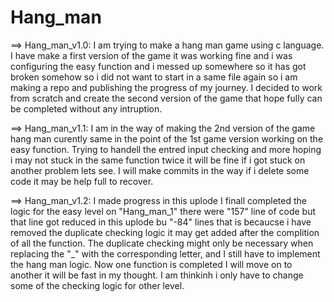 # Hang_man

==> Hang_man_v1.0:
              I am trying to make a hang man game using c language. I have make a first version of the game it was working fine and i was configuring the easy function and i messed up somewhere so it has got broken somehow so i did not want  to  start in a  same file again so i am making a repo and publishing the progress of my journey. I decided to work from scratch and create the second version of the game that hope fully can be completed without any intruption.
              
==> Hang_man_v1.1:
              I am in the way of making the 2nd version of the game hang man curently same in the point of the 1st game version working on the easy function. Trying to handell the entred input checking and more hoping i may not stuck in the same function twice it will be fine if i got stuck on another problem lets see. I will make commits in the way if i delete some code it may be help full to recover.

==> Hang_man_v1.2:
                 I made progress in this uplode I finall completed the logic for the easy level on "Hang_man_1" there were "157" line of code but that line got reduced in this uplode bu "-84" lines that is becaucse i have removed the duplicate checking logic it may get added after the complition of all the function. The duplicate checking might only be necessary when replacing the "_" with the corresponding letter, and I still have to implement the hang man logic. Now one function is completed I will move on to another it will be fast in my thought. I am thinkinh i only have to change some of the checking logic for other level. 
